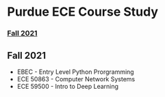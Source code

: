 # Purdue ECE Course Study
### [Fall 2021](#Fall-2021)

## Fall 2021
* EBEC - Entry Level Python Prorgramming  
* ECE 50863 - Computer Network Systems  
* ECE 59500 - Intro to Deep Learning  